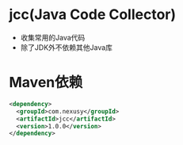 # jcc(Java Code Collector)

- 收集常用的Java代码
- 除了JDK外不依赖其他Java库

# Maven依赖

```xml
<dependency>
  <groupId>com.nexusy</groupId>
  <artifactId>jcc</artifactId>
  <version>1.0.0</version>
</dependency>
```

